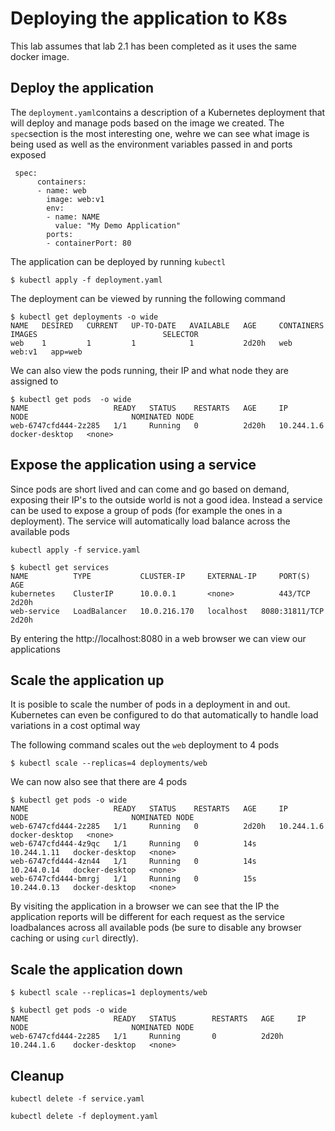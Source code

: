 # Deploying the application to K8s

This lab assumes that lab 2.1 has been completed as it uses the same docker image.

## Deploy the application

The `deployment.yaml`contains a description of a Kubernetes deployment that will deploy and manage pods based on the image we created. The `spec`section is the most interesting one, wehre we can see what image is being used as well as the environment variables passed in and ports exposed

```
 spec:
      containers:
      - name: web
        image: web:v1
        env:
        - name: NAME
          value: "My Demo Application"
        ports:
        - containerPort: 80
```

The application can be deployed by running `kubectl`
```
$ kubectl apply -f deployment.yaml
```

The deployment can be viewed by running the following command
```
$ kubectl get deployments -o wide
NAME   DESIRED   CURRENT   UP-TO-DATE   AVAILABLE   AGE     CONTAINERS   IMAGES                            SELECTOR
web    1         1         1            1           2d20h   web          web:v1   app=web
```

We can also view the pods running, their IP and what node they are assigned to
```
$ kubectl get pods  -o wide
NAME                   READY   STATUS    RESTARTS   AGE     IP           NODE                       NOMINATED NODE
web-6747cfd444-2z285   1/1     Running   0          2d20h   10.244.1.6   docker-desktop   <none>
```

## Expose the application using a service

Since pods are short lived and can come and go based on demand, exposing their IP's to the outside world is not a good idea. Instead a service can be used to expose a group of pods (for example the ones in a deployment). The service will automatically load balance across the available pods

```
kubectl apply -f service.yaml
```

```
$ kubectl get services
NAME          TYPE           CLUSTER-IP     EXTERNAL-IP     PORT(S)          AGE
kubernetes    ClusterIP      10.0.0.1       <none>          443/TCP          2d20h
web-service   LoadBalancer   10.0.216.170   localhost   8080:31811/TCP   2d20h
```

By entering the http://localhost:8080 in a web browser we can view our applications

## Scale the application up

It is posible to scale the number of pods in a deployment in and out. Kubernetes can even be configured to do that automatically to handle load variations in a cost optimal way

The following command scales out the `web` deployment to 4 pods

```
$ kubectl scale --replicas=4 deployments/web
```

We can now also see that there are 4 pods

```
$ kubectl get pods -o wide
NAME                   READY   STATUS    RESTARTS   AGE     IP            NODE                       NOMINATED NODE
web-6747cfd444-2z285   1/1     Running   0          2d20h   10.244.1.6    docker-desktop   <none>
web-6747cfd444-4z9qc   1/1     Running   0          14s     10.244.1.11   docker-desktop   <none>
web-6747cfd444-4zn44   1/1     Running   0          14s     10.244.0.14   docker-desktop   <none>
web-6747cfd444-bmrgj   1/1     Running   0          15s     10.244.0.13   docker-desktop   <none>
```

By visiting the application in a browser we can see that the IP the application reports will be different for each request as the service loadbalances across all available pods (be sure to disable any browser caching or using `curl` directly).

## Scale the application down

```
$ kubectl scale --replicas=1 deployments/web
```

```
$ kubectl get pods -o wide
NAME                   READY   STATUS        RESTARTS   AGE     IP            NODE                       NOMINATED NODE
web-6747cfd444-2z285   1/1     Running       0          2d20h   10.244.1.6    docker-desktop   <none>
```

## Cleanup
```
kubectl delete -f service.yaml
```
```
kubectl delete -f deployment.yaml
```